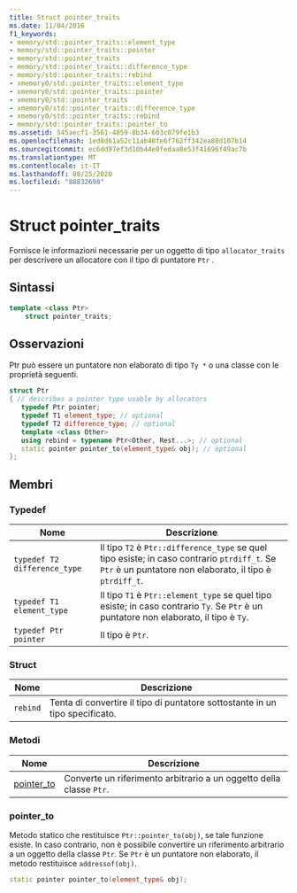 ```yaml
---
title: Struct pointer_traits
ms.date: 11/04/2016
f1_keywords:
- memory/std::pointer_traits::element_type
- memory/std::pointer_traits::pointer
- memory/std::pointer_traits
- memory/std::pointer_traits::difference_type
- memory/std::pointer_traits::rebind
- xmemory0/std::pointer_traits::element_type
- xmemory0/std::pointer_traits::pointer
- xmemory0/std::pointer_traits
- xmemory0/std::pointer_traits::difference_type
- xmemory0/std::pointer_traits::rebind
- memory/std::pointer_traits::pointer_to
ms.assetid: 545aecf1-3561-4859-8b34-603c079fe1b3
ms.openlocfilehash: 1ed8d61a52c11ab48fe6f762ff342ea88d107b14
ms.sourcegitcommit: ec6dd97ef3d10b44e0fedaa8e53f41696f49ac7b
ms.translationtype: MT
ms.contentlocale: it-IT
ms.lasthandoff: 08/25/2020
ms.locfileid: "88832698"
---
```

# <a name="pointer_traits-struct"></a>Struct pointer_traits

Fornisce le informazioni necessarie per un oggetto di tipo `allocator_traits` per descrivere un allocatore con il tipo di puntatore `Ptr` .

## <a name="syntax"></a>Sintassi

```cpp
template <class Ptr>
    struct pointer_traits;
```

## <a name="remarks"></a>Osservazioni

Ptr può essere un puntatore non elaborato di tipo `Ty *` o una classe con le proprietà seguenti.

```cpp
struct Ptr
{ // describes a pointer type usable by allocators
   typedef Ptr pointer;
   typedef T1 element_type; // optional
   typedef T2 difference_type; // optional
   template <class Other>
   using rebind = typename Ptr<Other, Rest...>; // optional
   static pointer pointer_to(element_type& obj); // optional
};
```

## <a name="members"></a>Membri

### <a name="typedefs"></a>Typedef

|Nome|Descrizione|
|-|-|
|`typedef T2 difference_type`|Il tipo `T2` è `Ptr::difference_type` se quel tipo esiste; in caso contrario `ptrdiff_t`. Se `Ptr` è un puntatore non elaborato, il tipo è `ptrdiff_t`.|
|`typedef T1 element_type`|Il tipo `T1` è `Ptr::element_type` se quel tipo esiste; in caso contrario `Ty`. Se `Ptr` è un puntatore non elaborato, il tipo è `Ty`.|
|`typedef Ptr pointer`|Il tipo è `Ptr`.|

### <a name="structs"></a>Struct

|Nome|Descrizione|
|-|-|
|`rebind`|Tenta di convertire il tipo di puntatore sottostante in un tipo specificato.|

### <a name="methods"></a>Metodi

|Nome|Descrizione|
|----------|-----------------|
|[pointer_to](#pointer_to)|Converte un riferimento arbitrario a un oggetto della classe `Ptr`.|

### <a name="pointer_to"></a><a name="pointer_to"></a> pointer_to

Metodo statico che restituisce `Ptr::pointer_to(obj)`, se tale funzione esiste. In caso contrario, non è possibile convertire un riferimento arbitrario a un oggetto della classe `Ptr`. Se `Ptr` è un puntatore non elaborato, il metodo restituisce `addressof(obj)`.

```cpp
static pointer pointer_to(element_type& obj);
```
